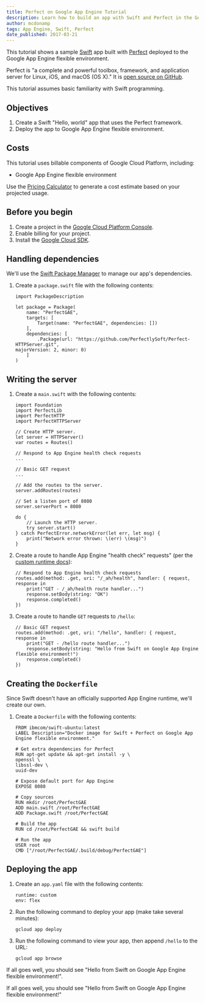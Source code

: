 ```yaml
---
title: Perfect on Google App Engine Tutorial
description: Learn how to build an app with Swift and Perfect in the Google App Engine flexible environment.
author: mcdonamp
tags: App Engine, Swift, Perfect
date_published: 2017-03-21
---
```

This tutorial shows a sample [Swift][swift] app built with [Perfect][perfect]
deployed to the Google App Engine flexible environment.

Perfect is "a complete and powerful toolbox, framework, and application server
for Linux, iOS, and macOS (OS X)." It is [open source on GitHub][perfect-github].

This tutorial assumes basic familiarity with Swift programming.

[swift]: http://swift.org
[perfect]: https://perfect.org
[perfect-github]: https://github.com/PerfectlySoft/Perfect

## Objectives

1. Create a Swift "Hello, world" app that uses the Perfect framework.
1. Deploy the app to Google App Engine flexible environment.

## Costs

This tutorial uses billable components of Google Cloud Platform, including:

- Google App Engine flexible environment

Use the [Pricing Calculator][pricing] to generate a cost estimate based on your
projected usage.

[pricing]: https://cloud.google.com/products/calculator

## Before you begin

1.  Create a project in the [Google Cloud Platform Console][console].
1.  Enable billing for your project.
1.  Install the [Google Cloud SDK][cloud-sdk].

[console]: https://console.cloud.google.com/
[cloud-sdk]: https://cloud.google.com/sdk/

## Handling dependencies

We'll use the [Swift Package Manager][spm] to manage our app's dependencies.

1.  Create a `package.swift` file with the following contents:

        import PackageDescription

        let package = Package(
            name: "PerfectGAE",
            targets: [
                Target(name: "PerfectGAE", dependencies: [])
            ],
            dependencies: [
                .Package(url: "https://github.com/PerfectlySoft/Perfect-HTTPServer.git",
        majorVersion: 2, minor: 0)
            ]
        )

[spm]: https://github.com/apple/swift-package-manager

## Writing the server

1.  Create a `main.swift` with the following contents:

        import Foundation
        import PerfectLib
        import PerfectHTTP
        import PerfectHTTPServer

        // Create HTTP server.
        let server = HTTPServer()
        var routes = Routes()

        // Respond to App Engine health check requests
        ...

        // Basic GET request
        ...

        // Add the routes to the server.
        server.addRoutes(routes)

        // Set a listen port of 8080
        server.serverPort = 8080

        do {
            // Launch the HTTP server.
            try server.start()
        } catch PerfectError.networkError(let err, let msg) {
            print("Network error thrown: \(err) \(msg)")
        }

1.  Create a route to handle App Engine "health check" requests" (per the [custom runtime docs][custom-runtime]):

        // Respond to App Engine health check requests
        routes.add(method: .get, uri: "/_ah/health", handler: { request, response in
            print("GET - /_ah/health route handler...")
            response.setBody(string: "OK")
            response.completed()
        })

1.  Create a route to handle `GET` requests to `/hello`:

        // Basic GET request
        routes.add(method: .get, uri: "/hello", handler: { request, response in
            print("GET - /hello route handler...")
            response.setBody(string: "Hello from Swift on Google App Engine flexible environment!")
            response.completed()
        })

[custom-runtime]: https://cloud.google.com/appengine/docs/flexible/custom-runtimes/build#lifecycle_events

## Creating the `Dockerfile`

Since Swift doesn't have an officially supported App Engine runtime, we'll
create our own.

1.  Create a `Dockerfile` with the following contents:

        FROM ibmcom/swift-ubuntu:latest
        LABEL Description="Docker image for Swift + Perfect on Google App Engine flexible environment."

        # Get extra dependencies for Perfect
        RUN apt-get update && apt-get install -y \
        openssl \
        libssl-dev \
        uuid-dev

        # Expose default port for App Engine
        EXPOSE 8080

        # Copy sources
        RUN mkdir /root/PerfectGAE
        ADD main.swift /root/PerfectGAE
        ADD Package.swift /root/PerfectGAE

        # Build the app
        RUN cd /root/PerfectGAE && swift build

        # Run the app
        USER root
        CMD ["/root/PerfectGAE/.build/debug/PerfectGAE"]

## Deploying the app

1.  Create an `app.yaml` file with the following contents:

        runtime: custom
        env: flex

1.  Run the following command to deploy your app (make take several minutes):

        gcloud app deploy

1.  Run the following command to view your app, then append `/hello` to the URL:

        gcloud app browse

If all goes well, you should see "Hello from Swift on Google App Engine flexible environment!".

If all goes well, you should see "Hello from Swift on Google App Engine flexible environment!"
